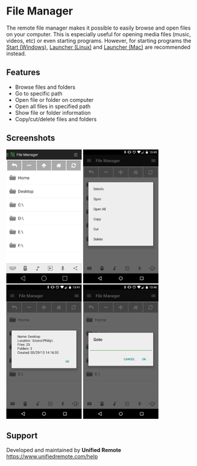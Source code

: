 # File Manager
The remote file manager makes it possible to easily browse and open files on your computer. This is especially useful for opening media files (music, videos, etc) or even starting programs. However, for starting programs the [Start (Windows)](../Start), [Launcher (Linux)](../Launcher (Linux)) and [Launcher (Mac)](../Launcher (Mac)) are recommended instead.

## Features
* Browse files and folders
* Go to specific path
* Open file or folder on computer
* Open all files in specified path
* Show file or folder information
* Copy/cut/delete files and folders

## Screenshots
<img src="screenshots/screen.png" width="200" />
<img src="screenshots/screen_menu.png" width="200" />
<img src="screenshots/screen_details.png" width="200" />
<img src="screenshots/screen_goto.png" width="200" />

## Support
Developed and maintained by **Unified Remote**  
https://www.unifiedremote.com/help

